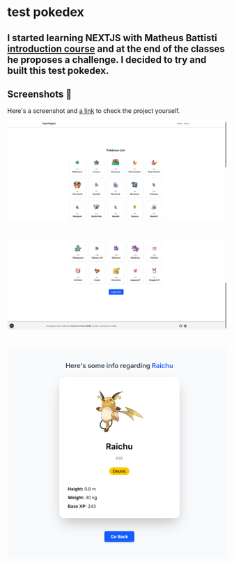 # test pokedex

## I started learning NEXTJS with Matheus Battisti [introduction course](https://www.youtube.com/playlist?list=PLnDvRpP8BnezfJcfiClWskFOLODeqI_Ft) and at the end of the classes he proposes a challenge. I decided to try and built this test pokedex.

## Screenshots 📸
Here's a screenshot and [a link](https://tic-tac-toe-react-hazel-seven.vercel.app/) to check the project yourself.

![Screenshot of the Project](public/img_1.png)
#
![Screenshot of the Project](public/img_2.png)
#
![Screenshot of the Project](public/img_3.png)
